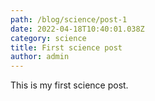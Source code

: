 ```yaml
---
path: /blog/science/post-1
date: 2022-04-18T10:40:01.038Z
category: science
title: First science post
author: admin
---
```

This is my first science post.